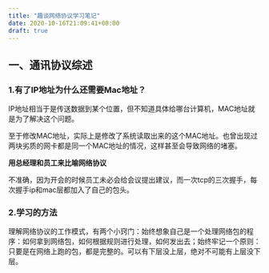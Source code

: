 ```yaml
---
title: "趣谈网络协议学习笔记"
date: 2020-10-16T21:09:41+08:00
draft: true
---
```


## 一、通讯协议综述

### 1.有了IP地址为什么还需要Mac地址？

IP地址相当于是传送数据到某个位置，但不知道具体给哪台计算机，MAC地址就是为了解决这个问题。

至于修改MAC地址，实际上是修改了系统读取出来的这个MAC地址。也曾出现过两块劣质的网卡都是同一个MAC地址的情况，这样甚至会导致网络的堵塞。

**用总经理和员工来比喻网络协议**

不准确，因为开会的时候员工未必会给会议提出建议，而一次tcp的三次握手，每次握手ip和mac层都加入了自己的包头。


### 2.学习的方法

理解网络协议的工作模式，有两个小窍门：始终想象自己是一个处理网络包的程序：如何拿到网络包，如何根据规则进行处理，如何发出去；始终牢记一个原则：只要是在网络上跑的包，都是完整的。可以有下层没上层，绝对不可能有上层没下层。

